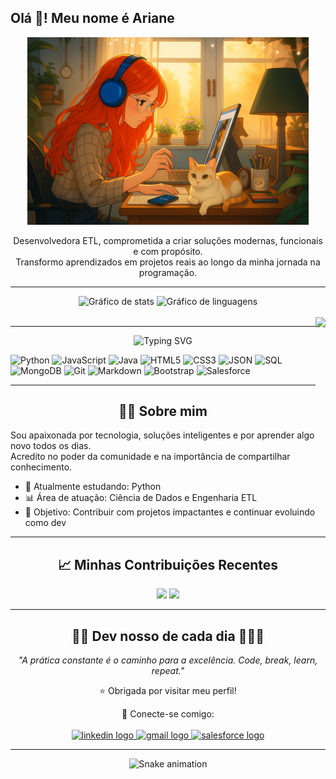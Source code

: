 <div align="center">

<h2 align="left">Olá 👋! Meu nome é Ariane</h2>

<img src="me.png" alt="Minha foto" width="450"/>

Desenvolvedora ETL, comprometida a criar soluções modernas, funcionais e com propósito.  
Transformo aprendizados em projetos reais ao longo da minha jornada na programação.

</div>

---

<div align="center">
  <img src="https://github-readme-stats.vercel.app/api?username=Arii19&hide_title=false&hide_rank=false&show_icons=true&include_all_commits=true&count_private=true&disable_animations=false&theme=dracula&locale=pt-br&hide_border=false" height="150" alt="Gráfico de stats" />
  <img src="https://github-readme-stats.vercel.app/api/top-langs?username=Arii19&locale=pt-br&hide_title=false&layout=compact&card_width=320&langs_count=5&theme=dracula&hide_border=false" height="150" alt="Gráfico de linguagens" />
</div>

<br clear="both">

<img align="right" height="150" src="https://i.imgflip.com/65efzo.gif" />

---

<p align="center">
  <img src="https://readme-typing-svg.herokuapp.com?font=Fira+Code&size=25&pause=1000&center=true&vCenter=true&multiline=true&width=435&lines=%F0%9F%92%A1+Conhecimentos+em%3A" alt="Typing SVG" />
</p>

<div align="left">

![Python](https://img.shields.io/badge/Python-3776AB?style=for-the-badge&logo=python&logoColor=white)
![JavaScript](https://img.shields.io/badge/JavaScript-F7DF1E?style=for-the-badge&logo=javascript&logoColor=black)
![Java](https://img.shields.io/badge/Java-ED8B00?style=for-the-badge&logo=java&logoColor=white)
![HTML5](https://img.shields.io/badge/HTML5-E34F26?style=for-the-badge&logo=html5&logoColor=white)
![CSS3](https://img.shields.io/badge/CSS3-1572B6?style=for-the-badge&logo=css3&logoColor=white)
![JSON](https://img.shields.io/badge/JSON-333333?style=for-the-badge&logo=json&logoColor=white)
![SQL](https://img.shields.io/badge/SQL-FF0000?style=for-the-badge&logo=sqlite&logoColor=white)
![MongoDB](https://img.shields.io/badge/MongoDB-4EA94B?style=for-the-badge&logo=mongodb&logoColor=white)
![Git](https://img.shields.io/badge/Git-F05032?style=for-the-badge&logo=git&logoColor=white)
![Markdown](https://img.shields.io/badge/Markdown-000000?style=for-the-badge&logo=markdown&logoColor=white)
![Bootstrap](https://img.shields.io/badge/Bootstrap-7952B3?style=for-the-badge&logo=bootstrap&logoColor=white)
![Salesforce](https://img.shields.io/badge/Salesforce-00A1E0?style=for-the-badge&logo=salesforce&logoColor=white)

</div>

---

<div align="center"> 
<h2>👩‍💻 Sobre mim</h2>
</div>

Sou apaixonada por tecnologia, soluções inteligentes e por aprender algo novo todos os dias.  
Acredito no poder da comunidade e na importância de compartilhar conhecimento.

- 🌱 Atualmente estudando: Python  
- 📊 Área de atuação: Ciência de Dados e Engenharia ETL  
- 🎯 Objetivo: Contribuir com projetos impactantes e continuar evoluindo como dev  

---

<div align="center">

## 📈 Minhas Contribuições Recentes

<img src="https://github-readme-streak-stats.herokuapp.com/?user=Arii19&theme=dracula&hide_border=false" height="150" />
<img src="https://github-profile-trophy.vercel.app/?username=Arii19&theme=dracula&no-frame=true&column=4" />

</div>

---

<div align="center"> 
<h2>👩‍💻 Dev nosso de cada dia 👩🏻‍💻</h2>

_"A prática constante é o caminho para a excelência. Code, break, learn, repeat."_

⭐ Obrigada por visitar meu perfil!

🔗 Conecte-se comigo:
<br><br>
<a href="https://www.linkedin.com/in/ariane-rodrigues-2946851aa/" target="_blank">
  <img src="https://img.shields.io/static/v1?message=LinkedIn&logo=linkedin&label=&color=0077B5&logoColor=white&labelColor=&style=for-the-badge" height="35" alt="linkedin logo" />
</a>
<a href="mailto:ariane19duarte@gmail.com">
  <img src="https://img.shields.io/static/v1?message=Gmail&logo=gmail&label=&color=D14836&logoColor=white&labelColor=&style=for-the-badge" height="35" alt="gmail logo" />
</a>
<a href="https://www.salesforce.com/trailblazer/aduarte40" target="_blank">
  <img src="https://img.shields.io/static/v1?message=Salesforce&logo=salesforce&label=&color=00A1E0&logoColor=white&labelColor=&style=for-the-badge" height="35" alt="salesforce logo" />
</a>

</div>

---

<div align="center">

<img src="https://raw.githubusercontent.com/maurodesouza/maurodesouza/output/snake.svg" alt="Snake animation" />

</div>
